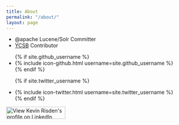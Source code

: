 ```yaml
---
title: About
permalink: "/about/"
layout: page
---
```


<ul>
  <li>@apache Lucene/Solr Committer</li>
  <li>
    <a href="https://github.com/brianfrankcooper/ycsb/" target="_blank">YCSB</a> Contributor
  </li>
</ul>

<ul class="social-media-list">
  {% if site.github_username %}
  <li>
    {% include icon-github.html username=site.github_username %}
  </li>
  {% endif %}

  {% if site.twitter_username %}
  <li>
    {% include icon-twitter.html username=site.twitter_username %}
  </li>
  {% endif %}
</ul>

<a href="http://www.linkedin.com/in/kevinrisden" target="_blank">
  <img src="http://www.linkedin.com/img/webpromo/btn_viewmy_160x33.png" width="160" height="33" border="0" alt="View Kevin Risden's profile on LinkedIn" />
</a>

